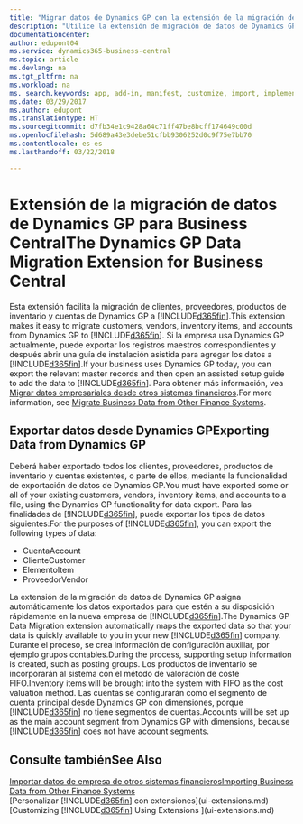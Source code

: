 ```yaml
---
title: "Migrar datos de Dynamics GP con la extensión de la migración de datos | Documentos de Microsoft"
description: "Utilice la extensión de migración de datos de Dynamics GP para migrar clientes, proveedores, productos de inventario y cuentas desde Dynamics GP a Business Central."
documentationcenter: 
author: edupont04
ms.service: dynamics365-business-central
ms.topic: article
ms.devlang: na
ms.tgt_pltfrm: na
ms.workload: na
ms. search.keywords: app, add-in, manifest, customize, import, implement
ms.date: 03/29/2017
ms.author: edupont
ms.translationtype: HT
ms.sourcegitcommit: d7fb34e1c9428a64c71ff47be8bcff174649c00d
ms.openlocfilehash: 5d689a43e3debe51cfbb9306252d0c9f75e7bb70
ms.contentlocale: es-es
ms.lasthandoff: 03/22/2018

---
```

# <a name="the-dynamics-gp-data-migration-extension-for-business-central"></a><span data-ttu-id="9a121-103">Extensión de la migración de datos de Dynamics GP para Business Central</span><span class="sxs-lookup"><span data-stu-id="9a121-103">The Dynamics GP Data Migration Extension for Business Central</span></span> 
<span data-ttu-id="9a121-104">Esta extensión facilita la migración de clientes, proveedores, productos de inventario y cuentas de Dynamics GP a [!INCLUDE[d365fin](includes/d365fin_md.md)].</span><span class="sxs-lookup"><span data-stu-id="9a121-104">This extension makes it easy to migrate customers, vendors, inventory items, and accounts from Dynamics GP to [!INCLUDE[d365fin](includes/d365fin_md.md)].</span></span> <span data-ttu-id="9a121-105">Si la empresa usa Dynamics GP actualmente, puede exportar los registros maestros correspondientes y después abrir una guía de instalación asistida para agregar los datos a [!INCLUDE[d365fin](includes/d365fin_md.md)].</span><span class="sxs-lookup"><span data-stu-id="9a121-105">If your business uses Dynamics GP today, you can export the relevant master records and then open an assisted setup guide to add the data to [!INCLUDE[d365fin](includes/d365fin_md.md)].</span></span> <span data-ttu-id="9a121-106">Para obtener más información, vea [Migrar datos empresariales desde otros sistemas financieros](upload-data.md).</span><span class="sxs-lookup"><span data-stu-id="9a121-106">For more information, see [Migrate Business Data from Other Finance Systems](upload-data.md).</span></span>

## <a name="exporting-data-from-dynamics-gp"></a><span data-ttu-id="9a121-107">Exportar datos desde Dynamics GP</span><span class="sxs-lookup"><span data-stu-id="9a121-107">Exporting Data from Dynamics GP</span></span>
<span data-ttu-id="9a121-108">Deberá haber exportado todos los clientes, proveedores, productos de inventario y cuentas existentes, o parte de ellos, mediante la funcionalidad de exportación de datos de Dynamics GP.</span><span class="sxs-lookup"><span data-stu-id="9a121-108">You must have exported some or all of your existing customers, vendors, inventory items, and accounts to a file, using the Dynamics GP functionality for data export.</span></span> <span data-ttu-id="9a121-109">Para las finalidades de [!INCLUDE[d365fin](includes/d365fin_md.md)], puede exportar los tipos de datos siguientes:</span><span class="sxs-lookup"><span data-stu-id="9a121-109">For the purposes of [!INCLUDE[d365fin](includes/d365fin_md.md)], you can export the following types of data:</span></span>

* <span data-ttu-id="9a121-110">Cuenta</span><span class="sxs-lookup"><span data-stu-id="9a121-110">Account</span></span>  
* <span data-ttu-id="9a121-111">Cliente</span><span class="sxs-lookup"><span data-stu-id="9a121-111">Customer</span></span>  
* <span data-ttu-id="9a121-112">Elemento</span><span class="sxs-lookup"><span data-stu-id="9a121-112">Item</span></span>  
* <span data-ttu-id="9a121-113">Proveedor</span><span class="sxs-lookup"><span data-stu-id="9a121-113">Vendor</span></span>  

<span data-ttu-id="9a121-114">La extensión de la migración de datos de Dynamics GP asigna automáticamente los datos exportados para que estén a su disposición rápidamente en la nueva empresa de [!INCLUDE[d365fin](includes/d365fin_md.md)].</span><span class="sxs-lookup"><span data-stu-id="9a121-114">The Dynamics GP Data Migration extension automatically maps the exported data so that your data is quickly available to you in your new [!INCLUDE[d365fin](includes/d365fin_md.md)] company.</span></span> <span data-ttu-id="9a121-115">Durante el proceso, se crea información de configuración auxiliar, por ejemplo grupos contables.</span><span class="sxs-lookup"><span data-stu-id="9a121-115">During the process, supporting setup information is created, such as posting groups.</span></span> <span data-ttu-id="9a121-116">Los productos de inventario se incorporarán al sistema con el método de valoración de coste FIFO.</span><span class="sxs-lookup"><span data-stu-id="9a121-116">Inventory items will be brought into the system with FIFO as the cost valuation method.</span></span> <span data-ttu-id="9a121-117">Las cuentas se configurarán como el segmento de cuenta principal desde Dynamics GP con dimensiones, porque [!INCLUDE[d365fin](includes/d365fin_long_md.md)] no tiene segmentos de cuentas.</span><span class="sxs-lookup"><span data-stu-id="9a121-117">Accounts will be set up as the main account segment from Dynamics GP with dimensions, because [!INCLUDE[d365fin](includes/d365fin_long_md.md)] does not have account segments.</span></span>

## <a name="see-also"></a><span data-ttu-id="9a121-118">Consulte también</span><span class="sxs-lookup"><span data-stu-id="9a121-118">See Also</span></span>
[<span data-ttu-id="9a121-119">Importar datos de empresa de otros sistemas financieros</span><span class="sxs-lookup"><span data-stu-id="9a121-119">Importing Business Data from Other Finance Systems</span></span>](upload-data.md)  
<span data-ttu-id="9a121-120">[Personalizar [!INCLUDE[d365fin](includes/d365fin_md.md)] con extensiones](ui-extensions.md)</span><span class="sxs-lookup"><span data-stu-id="9a121-120">[Customizing [!INCLUDE[d365fin](includes/d365fin_md.md)] Using Extensions ](ui-extensions.md)</span></span>  

